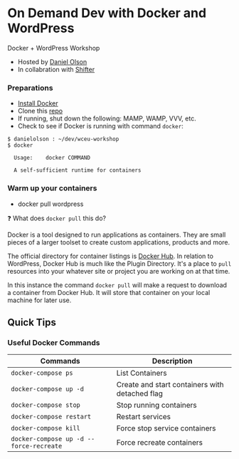 # On Demand Dev with Docker and WordPress

Docker + WordPress Workshop

- Hosted by [Daniel Olson](https://twitter.com/emaildano)
- In collabration with [Shifter](https://getshifter.io)

### Preparations

- [Install Docker](https://docs.docker.com/install/#supported-platforms)
- Clone this [repo](https://github.com/getshifter/wceu-workshop)
- If running, shut down the following: MAMP, WAMP, VVV, etc.
- Check to see if Docker is running with command `docker`:

```
$ danielolson : ~/dev/wceu-workshop
$ docker
  
  Usage:	docker COMMAND
  
  A self-sufficient runtime for containers
```

### Warm up your containers

- docker pull wordpress

:question: What does `docker pull` this do?

Docker is a tool designed to run applications as containers. They are small pieces of a larger toolset to create custom applications, products and more.

The official directory for container listings is [Docker Hub](https://hub.docker.com/). In relation to WordPress, Docker Hub is much like the Plugin Directory. It's a place to `pull` resources into your whatever site or project you are working on at that time.

In this instance the command `docker pull` will make a request to download a container from Docker Hub. It will store that container on your local machine for later use.

## Quick Tips

### Useful Docker Commands

| Commands                 | Description                                    |
| ------------------------ | ---------------------------------------------- |
| `docker-compose ps`      | List Containers                                |
| `docker-compose up -d`   | Create and start containers with detached flag |
| `docker-compose stop`    | Stop running containers                        |
| `docker-compose restart` | Restart services                               |
| `docker-compose kill`    | Force stop service containers                  |
| `docker-compose up -d --force-recreate` | Force recreate containers       |